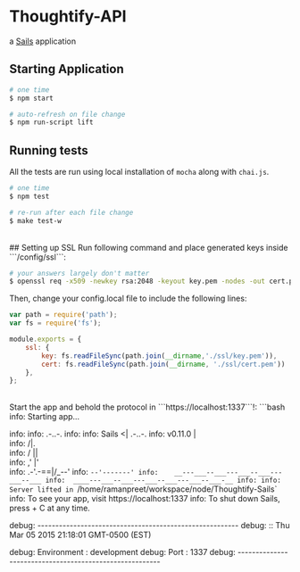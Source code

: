 # Thoughtify-API

a [Sails](http://sailsjs.org) application

## Starting Application
```bash
# one time
$ npm start

# auto-refresh on file change
$ npm run-script lift
```

## Running tests
All the tests are run using local installation of ```mocha``` along with ```chai.js```.
```bash
# one time
$ npm test

# re-run after each file change
$ make test-w
```

<br>
## Setting up SSL
Run following command and place generated keys inside ```/config/ssl```:

```bash
# your answers largely don't matter
$ openssl req -x509 -newkey rsa:2048 -keyout key.pem -nodes -out cert.pem -days 365
```

Then, change your config.local file to include the following lines:

```JavaScript
var path = require('path');
var fs = require('fs');

module.exports = {
    ssl: {
        key: fs.readFileSync(path.join(__dirname,'./ssl/key.pem')),
        cert: fs.readFileSync(path.join(__dirname, './ssl/cert.pem'))
    },
};

```
<br>
Start the app and behold the protocol in ```https://localhost:1337```!:
```bash
info: Starting app...

info:
info:                .-..-.
info:
info:    Sails              <|    .-..-.
info:    v0.11.0             |\
info:                       /|.\
info:                      / || \
info:                    ,'  |'  \
info:                 .-'.-==|/_--'
info:                 `--'-------'
info:    __---___--___---___--___---___--___
info:  ____---___--___---___--___---___--___-__
info:
info: Server lifted in `/home/ramanpreet/workspace/node/Thoughtify-Sails`
info: To see your app, visit https://localhost:1337
info: To shut down Sails, press <CTRL> + C at any time.

debug: --------------------------------------------------------
debug: :: Thu Mar 05 2015 21:18:01 GMT-0500 (EST)

debug: Environment : development
debug: Port        : 1337
debug: --------------------------------------------------------

```
